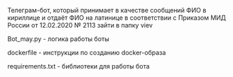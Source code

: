 Телеграм-бот, который принимает в качестве сообщений ФИО в кириллице и отдаёт ФИО на латинице в соответствии с Приказом МИД России от 12.02.2020 № 2113
зайти в папку viev


Bot_may.py - логика работы боты


dockerfile - инструкции по созданию docker-образа


requirements.txt - библиотеки для работы бота
